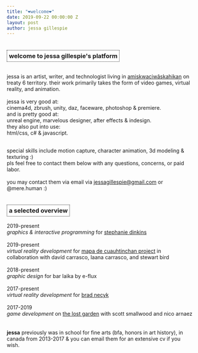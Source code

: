 ```yaml
---
title: "❤welcome❤"
date: 2019-09-22 00:00:00 Z
layout: post
author: jessa gillespie
---
```


<body>
<p>
<h3 style="background:white; border:1.5px dotted#000000; text-align: center; text-decoration: none; display: inline-block; padding: 5px 5px;"> <strong>welcome to jessa gillespie's platform</strong> </h3>
</p>
<p>
jessa is an artist, writer, and technologist living in <a href="https://native-land.ca/">amiskwaciwâskahikan</a> on treaty 6 territory.
their work primarily takes the form of video games, virtual reality, and animation.
<!-- they love <a href="https://www.reddit.com/r/TombRaider/comments/d6pxi1/my_tomb_raider_collection/">tomb raider</a>, would prefer voluntary association, & <a href="https://thenewinquiry.com/carceral-capitalism/">hates cops</a>. -->
<br>
<br>
jessa is very good at:<br>
cinema4d, zbrush, unity, daz, faceware, photoshop & premiere.<br>
and is pretty good at:<br>
unreal engine, marvelous designer, after effects & indesign.<br>
they also put into use:<br>
html/css, c# & javascript. <br><br>

special skills include motion capture, character animation, 3d modeling 
& texturing :)<br>
pls feel free to contact them below with any questions, concerns, or paid labor. 
<br><br>
you may contact them via email via jessagillespie@gmail.com or @mere.human :)
</p>

<p>
<h3 style="background:white; border:1.5px dotted#000000; text-align: center; text-decoration: none; display: inline-block; padding: 5px 5px;"> <strong>a selected overview</strong> </h3>
<br>
2019-present <br>
<i>graphics & interactive programming</i> for <a href= "https://www.stephaniedinkins.com/ntoo.html">stephanie dinkins</a>
	<br>
	<br>
2019-present<br>
<i>virtual reality development</i> for <a href="https://unmpress.com/books/cave-city-and-eagles-nest/9780826342836">mapa de cuauhtinchan project</a> in collaboration with davíd carrasco, laana carrasco, and stewart bird  
	<br>
	<br>
2018-present<br>
<i>graphic design</i> for bar laika by e-flux
	<br>
	<br>
2017-present<br>
<i>virtual reality development</i> for <a href="https://www.bradnecyk.com/">brad necyk</a>
	<br>
	<br>
2017-2019<br>
<i>game development</i> on <a href="http://www.audiogameslab.ca/">the lost garden</a> with scott smallwood and nico arnaez
	<br>
	<br>
	<br>
<b>jessa</b> previously was in school for fine arts (bfa, honors in art history), in canada from 2013-2017 & you can email them for an extensive cv if you wish.
</p>
</body>




